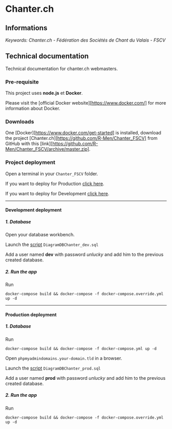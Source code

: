 # Chanter.ch

## Informations

<i>Keywords: Chanter.ch - Fédération des Sociétés de Chant du Valais - FSCV</i>


## Technical documentation

Technical documentation for chanter.ch webmasters.

### Pre-requisite

This project uses **node.js** et **Docker**.

Please visit the [official Docker website][https://www.docker.com/] for more information about Docker.

### Downloads

One [Docker][https://www.docker.com/get-started] is installed, download the project [Chanter.ch][https://github.com/R-Men/Chanter_FSCV] from GitHub with this [link][https://github.com/R-Men/Chanter_FSCV/archive/master.zip].

### Project deployment

Open a terminal in your `Chanter_FSCV` folder.

If you want to deploy for Production [click here](#prod).

If you want to deploy for Development [click here](#dev).

<hr>

#### <a name="dev"></a>Development deployment

##### 1. Database

Open your database workbench.

Launch the [script](./database/install/DiagramDBChanter_dev.sql) `DiagramDBChanter_dev.sql`

Add a user named **dev** with password *unlucky* and add him to the previous created database.

##### 2. Run the app

Run

    docker-compose build && docker-compose -f docker-compose.override.yml up -d

<hr>

#### <a name="prod"></a>Production deployment

##### 1. Database

Run

    docker-compose build && docker-compose -f docker-compose.yml up -d

Open `phpmyadmindomains.your-domain.tld` in a browser.

Launch the [script](./database/install/DiagramDBChanter_prod.sql) `DiagramDBChanter_prod.sql`

Add a user named **prod** with password *unlucky* and add him to the previous created database.

##### 2. Run the app

Run

    docker-compose build && docker-compose -f docker-compose.override.yml up -d

